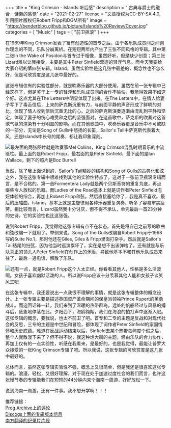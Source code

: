 +++
title = "King Crimson - Islands 听后感"
description = " 古典与爵士的融合，慵懒的感觉"
date = "2021-02-27"
license = "文章授权为CC-BY-SA 4.0, 引用图片版权归Robert Fripp和DGM所有"
image = "https://benderblog.github.io/picture/Islands%20Review/Cover.jpg"
categories = [
    "Music"
]
tags = [
    "前卫摇滚"
]
+++

在1969年King Crimson发表了富有创造性的首专之后，由于各乐队成员间之间创作理念的不同，乐队分崩离析。在短短两年内产生了三张不同风格的专辑。其中第二张In the Wake of Posidon与首专过于相像，虽然好听，但是缺少创意；第三张Lizard难以让我接受，主要是其中Peter Sinfield营造的轻浮气息。而今天我要给大家介绍的第四张专辑，Island，虽然实验性是这几张中最差的，概念性也不怎么好，但是可欣赏度是这几张中最好的。  

这张专辑仅有的实验性部分，就是吹奏乐器的大部分使用，虽然在前一张专辑中已经这样了，但是鉴于上一专的轻浮和乐队成员间的合作不愉快，我觉得效果不如这个好。这点尤其在The Letters中明显体现了出来。在The Letters中，在情人给妻子写下了毒舌信后，上来的萨克斯沉重有力，与前面平静的声音形成了鲜明的对比，体现了情人收到信后沉重无比的心。之后的萨克斯演奏逐渐由混乱到平静和坚定，体现了妻子的伤心难受和之后的坚强面对。在这首歌中，萨克斯的吹奏对这首歌气氛的渲染有十分明显的影响。而在其他歌曲中，吹奏乐器更是音乐中不可或缺的一部分，无论是Song of Gulls中悠扬的长笛，Sailor's Tail中萨克斯代表着大风，还是Islands中长号的尾奏，都让我印象深刻。  

![最左面的两张图片就是吹奏家Mel Collins，King Crimson混乱时期音乐的中流砥柱。最上面的是Robert Fripp，最右面的是Peter Sinfield，最下面的是Ian Wallace，剩下的照片是Boz Burrell](https://benderblog.github.io/picture/Islands%20Review/Insert.jpg)

当然，除了我上面说到的，Sailor’s Tail精妙的结构和Song of Gulls的古典化和弦之外，我在这张专辑中很难找到其他的实验性特点了，这对于一张前卫摇滚专辑而言，是不合格的。第一首Formentera Lady就是两个贝斯音符的重复为底，再点缀些令人放松的乐器。而Ladies of the Road基本上就是词作者Peter Sinfield泡妞体验的综合，再加上Robert Fripp和弦，然后直接塞给你了，我是真不喜欢。最后的压轴曲，Island，基本上就是主旋律用各种乐器重复演奏，听多了容易审美疲劳。相比较而言，Lizard虽然我十分讨厌，但不得不承认，单凭最后一首23分钟的史诗，它的实验性也比这张强。  

说到Robert Fripp，我觉得他这张专辑有点不在状态。首先是将自己之前写的歌曲和弦改编一下就用了。举例来说，Song of the Gulls改编自Robert Fripp于1968写的Suite No.1，那时他还在Giles, Giles & Fripp里面打杂手。然后就是Sailor's Tail结尾的扫弦，因为他当时巡演累坏了，实在是想不出该弹啥了。还有就是与乐队真正的领头人Peter Sinfield在创作上的矛盾，导致他基本不和其他乐队成员来往了，最后一通电话，解散了乐队。  

![还有一点，就是Robert Fripp这个人太正经。你看看其他人，性格是多么活泼啊。女孩子喜欢幽默活泼的人。所以说Fripp应该十分羡慕其他人能和女孩子谈笑风生吧](https://benderblog.github.io/picture/Islands%20Review/Personnel.jpg)

在这张专辑中，我还要说出一点我很不理解的事情，就是这张专辑整体的概念设计。上一张专辑主要是描述英国资产革命期间的保皇派领袖Prince Rupert的英勇战斗。而这回话锋一转，我们来到了温暖的热带群岛，远处的帆船经过与风暴的搏斗后，疲惫地停落在此。夕阳西下，海鸥翱翔，我们在海浪的拍打声中逐渐入眠。这张专辑的概念，要我说，也太不前卫了吧。首专和二专的主题是反战和对现代社会的反思，三专的主题是中世纪和冒险，都体现了词作者Peter Sinfield的家国情怀和历史底蕴。难道在反战运动结束以后，Sinfield去某个热带岛屿度个假之后，整个人就散漫下来了？但不得不说，就这种烂大街的主题，经由乐队的合力协作，再加上仅有的一点实验性，听感在我看来，是最好的。也是我觉得，最能让普罗大众接受的一张King Crimson专辑了吧。所以我说，这张专辑的可欣赏度是这几张中最好的。  

总体而言，虽然这张专辑实验性不强，概念上又很简单，但是我还是很喜欢这张专辑的。浪漫，轻松，又很好理解。对于现在处于加速过度社会的我们而言，也许这张慢节奏的专辑能我们在短短的44分钟内来个海南一周游，好好放松一下。  

说到海南一周游，还有一件事。我不想开学啊！！！  

推荐链接：  
[Prog Archive上的评论](http://www.progarchives.com/album.asp?id=1906)  
[Discogs上面的专辑版本信息](https://www.discogs.com/master/436-King-Crimson-Islands)  
[南方翻译的纪录片片段](https://www.bilibili.com/video/BV1NZ4y1p7fM)
